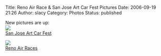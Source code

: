 Title: Reno Air Race & San Jose Art Car Fest Pictures
Date: 2006-09-19 21:26
Author: slacy
Category: Photos
Status: published

New pictures are up:  
[![](http://slacy.com/gallery/d/71285-2/img_2542.jpg)  
San Jose Art Car Fest](http://slacy.com/gallery/v/2006/art_car_fest/)  
  
[![](http://slacy.com/gallery/d/71642-2/img_2613.jpg)  
Reno Air Races](http://slacy.com/gallery/v/2006/reno_air_races/)
